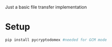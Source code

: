 Just a basic file transfer implementation

# Setup

```python
pip install pycryptodomex #needed for GCM mode
```